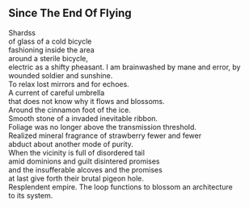 Since The End Of Flying
-----------------------
Shardss  
of glass of a cold bicycle  
fashioning inside the area  
around a sterile bicycle,  
electric as a shifty pheasant. I am brainwashed by mane and error, by wounded soldier and sunshine.  
To relax lost mirrors and for echoes.  
A current of careful umbrella  
that does not know why it flows and blossoms.  
Around the cinnamon foot of the ice.  
Smooth stone of a invaded inevitable ribbon.  
Foliage was no longer above the transmission threshold.  
Realized mineral fragrance of strawberry fewer and fewer  
abduct about another mode of purity.  
When the vicinity is full of disordered tail  
amid dominions and guilt disintered promises  
and the insufferable alcoves and the promises  
at last give forth their brutal pigeon hole.  
Resplendent empire. The loop functions to blossom an architecture  
to its system.  
